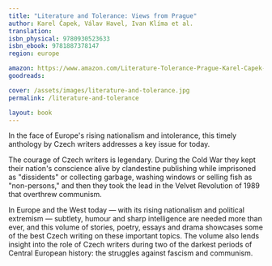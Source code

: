 ```yaml
---
title: "Literature and Tolerance: Views from Prague"
author: Karel Čapek, Válav Havel, Ivan Klíma et al.
translation: 
isbn_physical: 9780930523633
isbn_ebook: 9781887378147
region: europe

amazon: https://www.amazon.com/Literature-Tolerance-Prague-Karel-Capek-ebook/dp/B071DNLXYJ?SubscriptionId=1MMFMDQSXBK76B7FVN02&tag=kindkindle03-20&linkCode=xm2&camp=2025&creative=165953&creativeASIN=B071DNLXYJ=
goodreads: 

cover: /assets/images/literature-and-tolerance.jpg
permalink: /literature-and-tolerance

layout: book
---
```

In the face of Europe's rising nationalism and intolerance, this timely anthology by Czech writers addresses a key issue for today.

The courage of Czech writers is legendary. During the Cold War they kept their nation's conscience alive by clandestine publishing while imprisoned as "dissidents" or collecting garbage, washing windows or selling fish as "non-persons," and then they took the lead in the Velvet Revolution of 1989 that overthrew communism.

In Europe and the West today — with its rising nationalism and political extremism — subtlety, humour and sharp intelligence are needed more than ever, and this volume of stories, poetry, essays and drama showcases some of the best Czech writing on these important topics. The volume also lends insight into the role of Czech writers during two of the darkest periods of Central European history: the struggles against fascism and communism.
